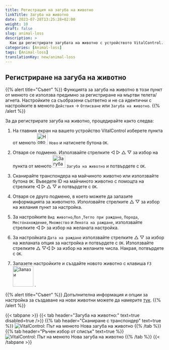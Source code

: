 ```yaml
---
title: Регистрация на загуба на животно
linkTitle: Загуба на животно
date: 2023-07-28T13:25:28+02:00
weight: 10
draft: false
slug: animal-loss
description: >
  Как да регистрирате загубата на животно с устройството VitalControl.
categories: [Animal-loss]
tags: [Animal-loss]
translationKey: new/animal-loss
---
```

## Регистриране на загуба на животно

{{% alert title="Съвет" %}}
Функцията за загуба на животно в този пункт от менюто се използва предимно за регистриране на мъртви телета/агнета. Настройките са съобразени съответно и не са идентични с настройките в менюто `Действия` -> `Отписване` или `Загуба на животно`.
{{% /alert %}}

За да регистрирате загуба на животно, процедирайте както следва:

1. На главния екран на вашето устройство VitalControl изберете пункта от менюто <img src="/icons/main/new-animal.svg" width="35" align="bottom" alt="Ново животно" /> `Ново` и натиснете бутона `OK`.

2. Отваря се подменю. Използвайте стрелките ◁ ▷ △ ▽ за избор на пункта от менюто <img src="/icons/main/stillbirth.svg" width="40" align="bottom" alt="Загуба на животно" /> `Загуба на животно` и потвърдете с `OK`.

3. Сканирайте транспондера на майчиното животно или използвайте бутона `OK`. Въведете ID на майчиното животно с помощта на стрелките ◁ ▷ △ ▽ и потвърдете с `OK`.

4. Отваря се друго подменю, в което можете да запазите информацията за животното. Използвайте стрелките △ ▽ за избор на желания пункт за настройка.

5. За настройките `Вид животно`,`Пол` ,`Тегло при раждане`, `Порода`, `Местонахождение`, `Множество` и `Лекота на раждане`, използвайте стрелките ◁ ▷ за избор на желаната настройка.

6. За настройката `Дата на раждане` използвайте стрелките △ ▽ за избор на желаната опция за настройка и потвърдете с `OK`. Използвайте стрелките △ ▽◁ ▷ за избор на желаните числа. Накрая, потвърдете с `OK`.

7. Запазете настройките и създайте новото животно с клавиша `F3` &nbsp;<img src="/icons/footer/save_exit.svg" width="65" align="bottom" alt="Запази" />&nbsp;.

{{% alert title="Съвет" %}}
Допълнителна информация и опции за настройка за създаване на нови животни можете да намерите [тук](../../settings/animal-registration/).
{{% /alert %}}

{{< tabpane >}}
{{< tab header="Загуба на животно:" text=true disabled=true />}}
{{% tab header="Сканиране с транспондер" text=true %}}
![VitalControl: Път на менюто Нова загуба на животно](../images/animalloss-scan.png "Регистриране на загуба на животно")
{{% /tab %}}
{{% tab header="Ръчен избор от списък" text=true %}}
![VitalControl: Път на менюто Нова загуба на животно](../images/animalloss.png "Регистриране на загуба на животно")
{{% /tab %}}
{{< /tabpane >}}
